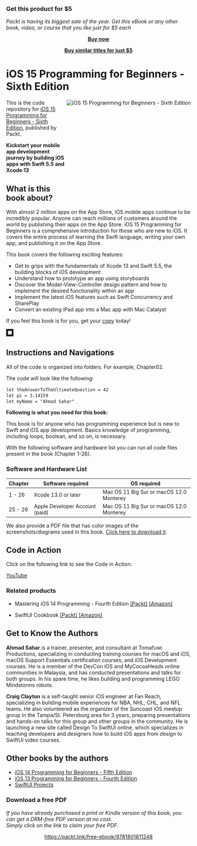 
### Get this product for $5

<i>Packt is having its biggest sale of the year. Get this eBook or any other book, video, or course that you like just for $5 each</i>


<b><p align='center'>[Buy now](https://packt.link/9781801811248)</p></b>


<b><p align='center'>[Buy similar titles for just $5](https://subscription.packtpub.com/search)</p></b>


# iOS 15 Programming for Beginners - Sixth Edition

<a href="https://www.packtpub.com/product/ios-15-programming-for-beginners-sixth-edition/9781801811248?utm_source=github&utm_medium=repository&utm_campaign=9781801811248"><img src="https://static.packt-cdn.com/products/9781801811248/cover/smaller" alt="iOS 15 Programming for Beginners - Sixth Edition" height="256px" align="right"></a>

This is the code repository for [iOS 15 Programming for Beginners - Sixth Edition](https://www.packtpub.com/product/ios-15-programming-for-beginners-sixth-edition/9781801811248?utm_source=github&utm_medium=repository&utm_campaign=9781801811248), published by Packt.

**Kickstart your mobile app development journey by building iOS apps with Swift 5.5 and Xcode 13**

## What is this book about?
With almost 2 million apps on the App Store, iOS mobile apps continue to be incredibly popular. Anyone can reach millions of customers around the world by publishing their apps on the App Store. iOS 15 Programming for Beginners is a comprehensive introduction for those who are new to iOS. It covers the entire process of learning the Swift language, writing your own app, and publishing it on the App Store.

This book covers the following exciting features: 
* Get to grips with the fundamentals of Xcode 13 and Swift 5.5, the building blocks of iOS development
* Understand how to prototype an app using storyboards
* Discover the Model-View-Controller design pattern and how to implement the desired functionality within an app
* Implement the latest iOS features such as Swift Concurrency and SharePlay
* Convert an existing iPad app into a Mac app with Mac Catalyst

If you feel this book is for you, get your [copy](https://www.amazon.com/dp/1801811245) today!

<a href="https://www.packtpub.com/?utm_source=github&utm_medium=banner&utm_campaign=GitHubBanner"><img src="https://raw.githubusercontent.com/PacktPublishing/GitHub/master/GitHub.png" 
alt="https://www.packtpub.com/" border="5" /></a>


## Instructions and Navigations
All of the code is organized into folders. For example, Chapter02.

The code will look like the following:
```
let theAnswerToTheUltimateQuestion = 42
let pi = 3.14159
let myName = "Ahmad Sahar"
```

**Following is what you need for this book:**

This book is for anyone who has programming experience but is new to Swift and iOS app development. Basics knowledge of programming, including loops, boolean, and so on, is necessary.

With the following software and hardware list you can run all code files present in the book (Chapter 1-26).

### Software and Hardware List

| Chapter  | Software required                   | OS required                              |
| -------- | ------------------------------------| -----------------------------------------|
| 1 - 26   | Xcode 13.0 or later                 | Mac OS 11 Big Sur or macOS 12.0 Monterey |
| 25 - 26  | Apple Developer Account (paid)      | Mac OS 11 Big Sur or macOS 12.0 Monterey |


We also provide a PDF file that has color images of the screenshots/diagrams used in this book. [Click here to download it](https://static.packt-cdn.com/downloads/9781801811248_ColorImages.pdf).

## Code in Action

Click on the following link to see the Code in Action:

[YouTube](https://bit.ly/3kdYBGc)

### Related products <Other books you may enjoy>
* Mastering iOS 14 Programming - Fourth Edition [[Packt]](https://www.packtpub.com/free-ebook/mastering-ios-14-programming-fourth-edition/9781838822842?utm_source=github&utm_medium=repository&utm_campaign=9781838822842) [[Amazon]](https://www.amazon.com/dp/1838822844)

* SwiftUI Cookbook [[Packt]](https://www.packtpub.com/product/swiftui-cookbook/9781838981860?utm_source=github&utm_medium=repository&utm_campaign=9781838981860) [[Amazon]](https://www.amazon.com/dp/1838981861)

## Get to Know the Authors
**Ahmad Sahar**
is a trainer, presenter, and consultant at Tomafuwi Productions, specializing in conducting training courses for macOS and iOS, macOS Support Essentials certification courses, and iOS Development courses. He is a member of the DevCon iOS and MyCocoaHeads online communities in Malaysia, and has conducted presentations and talks for both groups. In his spare time, he likes building and programming LEGO Mindstorms robots.

**Craig Clayton**
is a self-taught senior iOS engineer at Fan Reach, specializing in building mobile experiences for NBA, NHL, CHL, and NFL teams. He also volunteered as the organizer of the Suncoast iOS meetup group in the Tampa/St. Petersburg area for 3 years, preparing presentations and hands-on talks for this group and other groups in the community. He is launching a new site called Design To SwiftUI online, which specializes in teaching developers and designers how to build iOS apps from design to SwiftUI video courses.


## Other books by the authors
* [iOS 14 Programming for Beginners - Fifth Edition](https://www.packtpub.com/product/ios-14-programming-for-beginners-fifth-edition/9781800209749?utm_source=github&utm_medium=repository&utm_campaign=9781800209749)
* [iOS 13 Programming for Beginners - Fourth Edition](https://www.packtpub.com/product/ios-13-programming-for-beginners-fourth-edition/9781838821906?utm_source=github&utm_medium=repository&utm_campaign=9781838821906) 
* [SwiftUI Projects](https://www.packtpub.com/product/swiftui-projects/9781839214660?utm_source=github&utm_medium=repository&utm_campaign=9781839214660)

### Download a free PDF

 <i>If you have already purchased a print or Kindle version of this book, you can get a DRM-free PDF version at no cost.<br>Simply click on the link to claim your free PDF.</i>
<p align="center"> <a href="https://packt.link/free-ebook/9781801811248">https://packt.link/free-ebook/9781801811248 </a> </p>
